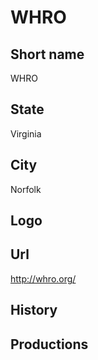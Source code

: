 # WHRO

## Short name

WHRO

## State

Virginia

## City

Norfolk

## Logo



## Url

http://whro.org/

## History



## Productions


